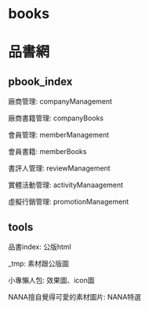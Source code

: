 # books

# 品書網

## pbook_index

廠商管理: companyManagement

廠商書籍管理: companyBooks

會員管理: memberManagement

會員書籍: memberBooks

書評人管理: reviewManagement

實體活動管理: activityManaagement

虛擬行銷管理: promotionManagement



## tools

品書index: 公版html

_tmp: 素材跟公版圖

小專懶人包: 效果圖、icon圖

NANA擅自覺得可愛的素材圖片: NANA特選


